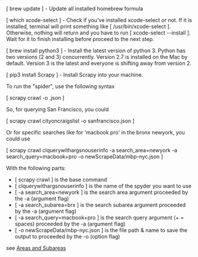 [ brew update ] - Update all installed homebrew formula

[ which xcode-select ] - Check if you've installed xcode-select or not. If it is installed, terminal will print something like [ /usr/bin/xcode-select ]. Otherwise, nothing will return and you have to run [ xcode-select --install ]. Wait for it to finish installing before proceed to the next step.

[ brew install python3 ] - Install the latest version of python 3. Python has two versions (2 and 3) concurrently. Version 2.7 is installed on the Mac by default. Version 3 is the latest and everyone is shifting away from version 2.

[  pip3 install Scrapy ] - Install Scrapy into your machine.

To run the "spider", use the following syntax

[ scrapy crawl <spider name> -o <file to be save name>.json ]

So, for querying San Francisco, you could

[ scrapy crawl cityoncraigslist -o sanfrancisco.json ]

Or for specific searches like for 'macbook pro' in the bronx newyork, you could use

[ scrapy crawl clquerywithargsnouserinfo -a search_area=newyork -a search_query=macbook+pro -o newScrapeData/mbp-nyc.json ]

With the following parts:

- [ scrapy crawl ] is the base command
- [ clquerywithargsnouserinfo ] is the name of the spyder you want to use
- [ -a search_area=newyork ] is the search area argument proceeded by the -a (argument flag)
- [ -a search_subarea=brx ] is the search subarea argument proceeded by the -a (argument flag)
- [ -a search_query=macbook+pro ] is the search query argument (+ = spaces) proceeded by the -a (argument flag)
- [ -o newScrapeData/mbp-nyc.json ] is the file path & name to save the output to proceeded by the -o (option flag)

see [Areas and Subareas](https://github.com/BLeNd-HR51/Envoyus/blob/master/craigslistService/areasAndSubareas.json)

